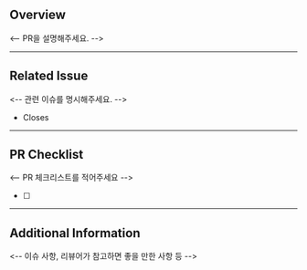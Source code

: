 ## Overview
<-- PR을 설명해주세요. -->

---

## Related Issue
<-- 관련 이슈를 명시해주세요. -->

- Closes

---

## PR Checklist
<-- PR 체크리스트를 적어주세요 -->

- [ ]

---

## Additional Information
<-- 이슈 사항, 리뷰어가 참고하면 좋을 만한 사항 등 -->
